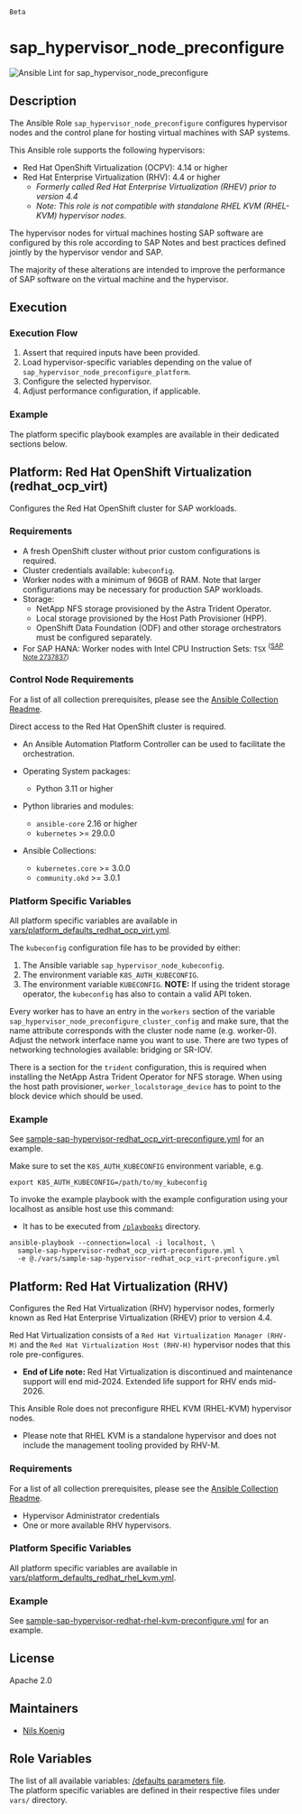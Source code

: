 `Beta`

<!-- BEGIN Title -->
# sap_hypervisor_node_preconfigure
<!-- END Title -->
![Ansible Lint for sap_hypervisor_node_preconfigure](https://github.com/sap-linuxlab/community.sap_infrastructure/actions/workflows/ansible-lint-sap_hypervisor_node_preconfigure.yml/badge.svg)

## Description
<!-- BEGIN Description -->
The Ansible Role `sap_hypervisor_node_preconfigure` configures hypervisor nodes and the control plane for hosting virtual machines with SAP systems.  

This Ansible role supports the following hypervisors:
- Red Hat OpenShift Virtualization (OCPV): 4.14 or higher
- Red Hat Enterprise Virtualization (RHV): 4.4 or higher
  - _Formerly called Red Hat Enterprise Virtualization (RHEV) prior to version 4.4_
  - _Note: This role is not compatible with standalone RHEL KVM (RHEL-KVM) hypervisor nodes._

The hypervisor nodes for virtual machines hosting SAP software are configured by this role according to SAP Notes and best practices defined jointly by the hypervisor vendor and SAP.  

The majority of these alterations are intended to improve the performance of SAP software on the virtual machine and the hypervisor.
<!-- END Description -->

<!-- BEGIN Dependencies -->
<!-- END Dependencies -->

<!-- BEGIN Prerequisites -->
<!-- END Prerequisites -->

## Execution
<!-- BEGIN Execution -->
<!-- END Execution -->

### Execution Flow
<!-- BEGIN Execution Flow -->
1. Assert that required inputs have been provided.
2. Load hypervisor-specific variables depending on the value of `sap_hypervisor_node_preconfigure_platform`.
3. Configure the selected hypervisor.
4. Adjust performance configuration, if applicable.
<!-- END Execution Flow -->

### Example
<!-- BEGIN Execution Example -->
The platform specific playbook examples are available in their dedicated sections below.
<!-- END Execution Example -->


## Platform: Red Hat OpenShift Virtualization (redhat_ocp_virt)
Configures the Red Hat OpenShift cluster for SAP workloads. 

### Requirements
- A fresh OpenShift cluster without prior custom configurations is required.
- Cluster credentials available: `kubeconfig`.
- Worker nodes with a minimum of 96GB of RAM. Note that larger configurations may be necessary for production SAP workloads.
- Storage:
  - NetApp NFS storage provisioned by the Astra Trident Operator.
  - Local storage provisioned by the Host Path Provisioner (HPP).
  - OpenShift Data Foundation (ODF) and other storage orchestrators must be configured separately.
- For SAP HANA: Worker nodes with Intel CPU Instruction Sets: `TSX` <sup>([SAP Note 2737837](https://me.sap.com/notes/2737837/E))</sup>

### Control Node Requirements
For a list of all collection prerequisites, please see the [Ansible Collection Readme](../../README.md#requirements).

Direct access to the Red Hat OpenShift cluster is required.
- An Ansible Automation Platform Controller can be used to facilitate the orchestration.

- Operating System packages:
  - Python 3.11 or higher
- Python libraries and modules:
  - `ansible-core` 2.16 or higher
  - `kubernetes` >= 29.0.0
- Ansible Collections:
  - `kubernetes.core` >= 3.0.0
  - `community.okd` >= 3.0.1

### Platform Specific Variables
All platform specific variables are available in [vars/platform_defaults_redhat_ocp_virt.yml](vars/platform_defaults_redhat_ocp_virt.yml).

The `kubeconfig` configuration file has to be provided by either:
1. The Ansible variable `sap_hypervisor_node_kubeconfig`.
2. The environment variable `K8S_AUTH_KUBECONFIG`.
3. The environment variable `KUBECONFIG`.
**NOTE:** If using the trident storage operator, the `kubeconfig` has also to contain a valid API token.

Every worker has to have an entry in the `workers` section of the variable `sap_hypervisor_node_preconfigure_cluster_config` and make sure, that the name attribute corresponds with the cluster node name (e.g. worker-0). Adjust the network interface name you want to use. There are two types of networking technologies available: bridging or SR-IOV.

There is a section for the `trident` configuration, this is required when installing the NetApp Astra Trident Operator for NFS storage. When using the host path provisioner, `worker_localstorage_device` has to point to the block device which should be used.

### Example
See [sample-sap-hypervisor-redhat_ocp_virt-preconfigure.yml](../playbooks/sample-sap-hypervisor-redhat_ocp_virt-preconfigure.yml) for an example.

Make sure to set the `K8S_AUTH_KUBECONFIG` environment variable, e.g.
```
export K8S_AUTH_KUBECONFIG=/path/to/my_kubeconfig
```
To invoke the example playbook with the example configuration using your localhost as ansible host use this command:
- It has to be executed from [`/playbooks`](../playbooks/) directory.

```shell
ansible-playbook --connection=local -i localhost, \
  sample-sap-hypervisor-redhat_ocp_virt-preconfigure.yml \
  -e @./vars/sample-sap-hypervisor-redhat_ocp_virt-preconfigure.yml
```


## Platform: Red Hat Virtualization (RHV)
Configures the Red Hat Virtualization (RHV) hypervisor nodes, formerly known as Red Hat Enterprise Virtualization (RHEV) prior to version 4.4.

Red Hat Virtualization consists of a `Red Hat Virtualization Manager (RHV-M)` and the `Red Hat Virtualization Host (RHV-H)` hypervisor nodes that this role pre-configures.
  - **End of Life note:** Red Hat Virtualization is discontinued and maintenance support will end mid-2024. Extended life support for RHV ends mid-2026.

This Ansible Role does not preconfigure RHEL KVM (RHEL-KVM) hypervisor nodes.
  - Please note that RHEL KVM is a standalone hypervisor and does not include the management tooling provided by RHV-M.

### Requirements
For a list of all collection prerequisites, please see the [Ansible Collection Readme](../../README.md#requirements).

- Hypervisor Administrator credentials
- One or more available RHV hypervisors.

### Platform Specific Variables
All platform specific variables are available in [vars/platform_defaults_redhat_rhel_kvm.yml](vars/platform_defaults_redhat_rhel_kvm.yml).

### Example
See [sample-sap-hypervisor-redhat-rhel-kvm-preconfigure.yml](../playbooks/sample-sap-hypervisor-redhat-rhel-kvm-preconfigure.yml) for an example.


<!-- BEGIN Further Information -->
<!-- END Further Information -->

## License
<!-- BEGIN License -->
Apache 2.0
<!-- END License -->

## Maintainers
<!-- BEGIN Maintainers -->
- [Nils Koenig](https://github.com/newkit)
<!-- END Maintainers -->

## Role Variables
<!-- BEGIN Role Variables -->
The list of all available variables: [/defaults parameters file](./defaults/main.yml).  
The platform specific variables are defined in their respective files under `vars/` directory.
<!-- END Role Variables -->